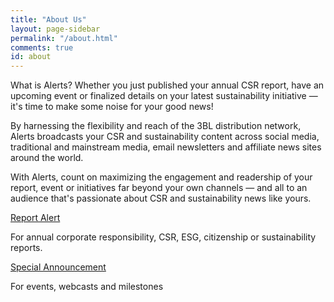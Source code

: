 ```yaml
---
title: "About Us"
layout: page-sidebar
permalink: "/about.html"
comments: true
id: about
---
```


<div id="loader" class="loader"></div>

What is Alerts?
Whether you just published your annual CSR report, have an upcoming event or finalized details on your latest sustainability initiative — it's time to make some noise for your good news!

By harnessing the flexibility and reach of the 3BL distribution network, Alerts broadcasts your CSR and sustainability content across social media, traditional and mainstream media, email newsletters and affiliate news sites around the world.

With Alerts, count on maximizing the engagement and readership of your report, event or initiatives far beyond your own channels — and all to an audience that's passionate about CSR and sustainability news like yours.


[Report Alert](https://contact.3blmedia.com/reportalert/)

For annual corporate responsibility, CSR, ESG, citizenship or sustainability reports.

[Special Announcement](https://contact.3blmedia.com/reportalert/)

For events, webcasts and milestones
